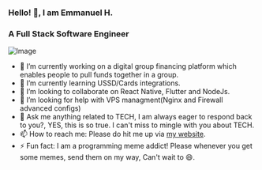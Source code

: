 ### Hello! 👋, I am Emmanuel H.
### A Full Stack Software Engineer


![Image](/photo.jpeg)

- 🔭 I’m currently working on a digital group financing platform which enables people to pull funds together in a group.
- 🌱 I’m currently learning USSD/Cards integrations.
- 👯 I’m looking to collaborate on React Native, Flutter and NodeJs.
- 🤔 I’m looking for help with VPS managment(Nginx and Firewall advanced configs)
- 💬 Ask me anything related to TECH, I am always eager to respond back to you?, YES, this is so true. I can't miss to mingle with you about TECH.
- 📫 How to reach me: Please do hit me up via [my website](https://www.emmanuelhakorimana.me/).
- ⚡ Fun fact: I am a programming meme addict! Please whenever you get some memes, send them on my way, Can't wait to 😄. 

